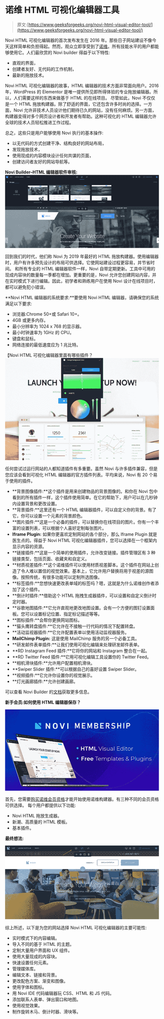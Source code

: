# 诺维 HTML 可视化编辑器工具

> 原文:[https://www.geeksforgeeks.org/novi-html-visual-editor-tool/](https://www.geeksforgeeks.org/novi-html-visual-editor-tool/)

Novi HTML 可视化编辑器的首次发布发生在 2016 年。那些日子网站建设不像今天这样简单和负担得起。然而，观众立即享受到了[诺维](https://novibuilder.com/visual-html-real-time-editor/)。所有技能水平的用户都能够使用它。人们最欣赏的 Novi builder 得益于以下特性:

*   直观的界面，
*   创建者友好、无代码的工作机制，
*   最新的拖放技术。

Novi HTML 可视化编辑器的故事，HTML 编辑器的技术方面非常面向用户。2016 年，WordPress 的 Elementor 是唯一提供所见即所得体验的专业拖放编辑器。所以，人们需要这样的东西来做基于 HTML 的在线项目。
尽管如此，Novi 不仅仅是一个 HTML 拖放构建器。除了舒适的界面，它还包含许多时尚的选择。一方面，Novi 允许非技术人员设计他们期待已久的网站，没有任何麻烦。另一方面，构建器变得对多个网页设计者和开发者有帮助。这种可视化的 HTML 编辑器允许全球的技术人员轻松推进工作过程。

总之，这些只是用户能够使用 Novi 执行的基本操作:

*   以无代码的方式创建干净、结构良好的网站布局，
*   发现拖放技术，
*   使用现成的内容模块设计任何共谋的页面，
*   创建访问者友好的网站导航等。

**Novi Builder–HTML 编辑器软件审核:**
![Novi Builder - the Best HTML Editor Software in 2019](img/f6a8c24e79d9b0c49f3ca6a4b67d9595.png)

回到我们的时代，他们称 Novi 为 2019 年最好的 HTML 拖放构建器。使用编辑器时，用户有许多预先设计的布局可供选择。它使网站建设过程更容易，并节省时间。
和所有专业的 HTML 编辑器软件一样，Novi 自带定期更新。工具中可用的现成内容块的数量每一季都在增加。更重要的是，Novi 允许您创建网站内容，并在实时模式下进行编辑。因此，初学者和熟练用户在使用 Novi 设计在线项目时，都可以避免犯小错误。

**Novi HTML 编辑器的系统要求:**要使用 Novi HTML 编辑器，请确保您的系统满足以下要求:

*   浏览器:Chrome 50+或 Safari 10+。
*   4GB 或更多内存。
*   最小分辨率为 1024 x 768 的显示器。
*   最小时钟速率为 1GHz 的 CPU。
*   键盘和鼠标。
*   网络连接的最低速度应为 1 兆比特。

【Novi HTML 可视化编辑器里面有哪些插件？
![Which Plugins Are Inside Novi HTML Visual Editor](img/26fa32150eeaa403b7cdb013183aa0a4.png)

任何尝试过运行网站的人都知道插件有多重要。虽然 Novi 与许多插件兼容，但是您应该会看到可视化 HTML 编辑器的官方插件列表。平均来说，Novi 有 20 个易于使用的插件。

*   **背景图像插件:**这个插件是用来创建物品的背景图像的。和你在 Novi 包中看到的所有插件一样，这个插件使用简单。在它的帮助下，用户可以在几秒钟内设置背景和更改设置。
*   **背景插件:**这里还有一个 HTML 编辑器插件，可以自定义你的背景。有了它，你可以设置一个元素的背景颜色。
*   **图片插件:**这是一个必备的插件，可以替换你在线项目的图片。你有一个丰富的设置列表，可以根据个人喜好定制每张图片。
*   **Iframe Plugin:** 如果你更喜欢定制网站的各个部分，那么 Iframe Plugin 就是医生点的。得益于 Novi HTML 可视化编辑器插件，您可以选择在一个框架内显示内容的资源。
*   **链接插件:**这是一个简单的使用插件，允许改变链接。插件管理区有 3 种链接类型，包括页面、收藏夹和自定义。
*   **材质视差插件:**这个诺维插件可以使用材质视差脚本。这个插件在网站上创造了令人难以置信的视觉效果。基本上，它允许用户替换将用于视差的源图像。按照传统，有很多功能可以定制所选图像。
*   **标签插件:**您想快速更改表单域的标签吗？嗯，这就是为什么诺维创作者添加了这个插件。
*   **倒计时插件:**借助这个 HTML 拖拽生成器插件，可以设置和自定义倒计时定时器。
*   **谷歌地图插件:**它允许直观地更改地图设置。会有一个方便的图钉设置面板。您可以设置标记位置、指定标记描述等等。
*   **图标插件:**会帮你更换网站图标。
*   **猫头鹰转盘插件:**它允许在不接触一行代码的情况下配置转盘。
*   **活动监视器插件:**它允许配置表单以使用活动监视器服务。
*   **MailChimp Plugin:** 这是使用 MailChimp 服务的另一个必备工具。
*   **研发邮件表单插件:**让我们使用可视化编辑来处理研发邮件表单。
*   **RD Instagram Feed 插件:**它将你的网站和 Instagram 整合在一起。
*   **RD Twitter Feed 插件:**它用可视化编辑工具设置你的 Twitter Feed。
*   **相机滑块插件:**允许用户配置相机滑块。
*   **Swiper Slider 插件:**可以根据自己的喜好设置 Swiper Slider。
*   **视频插件:**它允许你设置你的视觉展示。
*   **灯光画廊插件:**允许创建画廊。

可以查看 Novi Builder 的[文档](https://novibuilder.com/documentation/)获取更多信息。

**新手会员:如何使用 HTML 编辑器保存？**

![Novi Membership: How to Save on Using the HTML Editor](img/de513b1e758853786be7121911cc73d8.png)

首先，您需要[购买诺维会员资格](https://novibuilder.com/pricing/)才能开始使用诺维构建器。有三种不同的会员资格可供选择。
每个用户都提供以下功能:

*   Novi HTML 拖放生成器。
*   新潮、高质量的 HTML 模板。
*   基本插件。

**最终想法:**

![create your website with Novi](img/f8707f78c1a1c1699cba2087dc2590f2.png)

综上所述，以下是为您的网站选择 Novi HTML 可视化编辑器的主要可能性:

*   实时模式下的内容编辑。
*   导入不同的基于 HTML 的主题。
*   定制大量用户界面和 UX 组件。
*   使用大量现成的内容块。
*   快速设置任何元素。
*   管理媒体库。
*   编辑文本、链接和背景。
*   更改配色方案、渐变和图像。
*   使用字体和图标。
*   用 Novi IDE 代码编辑器玩 CSS、HTML 和 JS 代码。
*   添加联系人表单、弹出窗口和地图。
*   使用视觉效果。
*   制作旋转木马、倒计时器、滑块等。